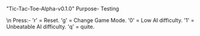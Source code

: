 "Tic-Tac-Toe-Alpha-v0.1.0"
Purpose- Testing 

\n
 
Press:-
'r' = Reset.
'g' = Change Game Mode.
'0' = Low AI difficulty.
'1' = Unbeatable AI difficulty.
'q' = quite.
